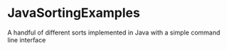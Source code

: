 # JavaSortingExamples
A handful of different sorts implemented in Java with a simple command line interface
